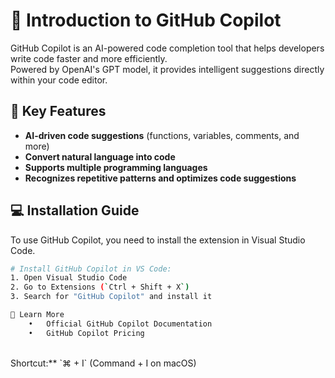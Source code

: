 # 🚀 Introduction to GitHub Copilot  

GitHub Copilot is an AI-powered code completion tool that helps developers write code faster and more efficiently.  
Powered by OpenAI's GPT model, it provides intelligent suggestions directly within your code editor.  

## 🎯 Key Features  
- **AI-driven code suggestions** (functions, variables, comments, and more)  
- **Convert natural language into code**  
- **Supports multiple programming languages**  
- **Recognizes repetitive patterns and optimizes code suggestions**  

## 💻 Installation Guide  
To use GitHub Copilot, you need to install the extension in Visual Studio Code.  

```sh
# Install GitHub Copilot in VS Code:
1. Open Visual Studio Code  
2. Go to Extensions (`Ctrl + Shift + X`)  
3. Search for "GitHub Copilot" and install it  

🔗 Learn More
	•	Official GitHub Copilot Documentation
	•	GitHub Copilot Pricing
```

<br>
Shortcut:** `⌘ + I` (Command + I on macOS)